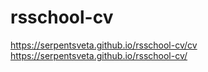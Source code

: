 # rsschool-cv
https://serpentsveta.github.io/rsschool-cv/cv
https://serpentsveta.github.io/rsschool-cv/
